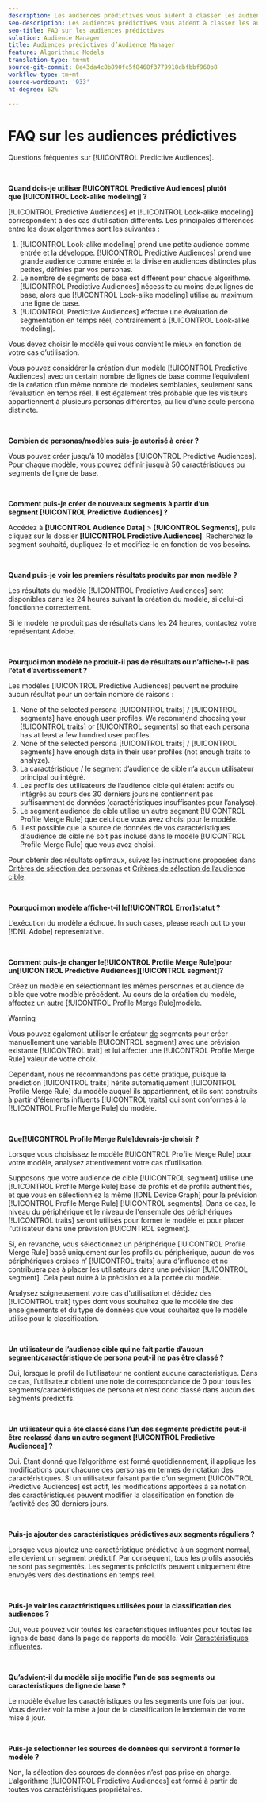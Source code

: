 ```yaml
---
description: Les audiences prédictives vous aident à classer les audiences inconnues en personas distinctes en temps réel à l’aide de la science des données.
seo-description: Les audiences prédictives vous aident à classer les audiences inconnues en personas distinctes en temps réel à l’aide de la science des données.
seo-title: FAQ sur les audiences prédictives
solution: Audience Manager
title: Audiences prédictives d’Audience Manager
feature: Algorithmic Models
translation-type: tm+mt
source-git-commit: 8e43da4c8b890fc5f8468f3779918dbfbbf960b8
workflow-type: tm+mt
source-wordcount: '933'
ht-degree: 62%

---
```



# FAQ sur les audiences prédictives

Questions fréquentes sur [!UICONTROL Predictive Audiences].

 

**Quand dois-je utiliser [!UICONTROL Predictive Audiences] plutôt que [!UICONTROL Look-alike modeling] ?**

[!UICONTROL Predictive Audiences] et [!UICONTROL Look-alike modeling] correspondent à des cas d’utilisation différents. Les principales différences entre les deux algorithmes sont les suivantes :

1. [!UICONTROL Look-alike modeling] prend une petite audience comme entrée et la développe. [!UICONTROL Predictive Audiences] prend une grande audience comme entrée et la divise en audiences distinctes plus petites, définies par vos personas.
1. Le nombre de segments de base est différent pour chaque algorithme. [!UICONTROL Predictive Audiences] nécessite au moins deux lignes de base, alors que [!UICONTROL Look-alike modeling] utilise au maximum une ligne de base.
1. [!UICONTROL Predictive Audiences] effectue une évaluation de segmentation en temps réel, contrairement à [!UICONTROL Look-alike modeling].

Vous devez choisir le modèle qui vous convient le mieux en fonction de votre cas d’utilisation.

Vous pouvez considérer la création d’un modèle [!UICONTROL Predictive Audiences] avec un certain nombre de lignes de base comme l’équivalent de la création d’un même nombre de modèles semblables, seulement sans l’évaluation en temps réel. Il est également très probable que les visiteurs appartiennent à plusieurs personas différentes, au lieu d’une seule persona distincte.

 

**Combien de personas/modèles suis-je autorisé à créer ?**

Vous pouvez créer jusqu’à 10 modèles [!UICONTROL Predictive Audiences]. Pour chaque modèle, vous pouvez définir jusqu’à 50 caractéristiques ou segments de ligne de base.

 

**Comment puis-je créer de nouveaux segments à partir d’un segment [!UICONTROL Predictive Audiences] ?**

Accédez à **[!UICONTROL Audience Data]** > **[!UICONTROL Segments]**, puis cliquez sur le dossier **[!UICONTROL Predictive Audiences]**. Recherchez le segment souhaité, dupliquez-le et modifiez-le en fonction de vos besoins.

 

**Quand puis-je voir les premiers résultats produits par mon modèle ?**

Les résultats du modèle [!UICONTROL Predictive Audiences] sont disponibles dans les 24 heures suivant la création du modèle, si celui-ci fonctionne correctement.

Si le modèle ne produit pas de résultats dans les 24 heures, contactez votre représentant Adobe.

 

**Pourquoi mon modèle ne produit-il pas de résultats ou n’affiche-t-il pas l’état d’avertissement ?**

Les modèles [!UICONTROL Predictive Audiences] peuvent ne produire aucun résultat pour un certain nombre de raisons :

1. None of the selected persona [!UICONTROL traits] / [!UICONTROL segments] have enough user profiles. We recommend choosing your [!UICONTROL traits] or [!UICONTROL segments] so that each persona has at least a few hundred user profiles.
1. None of the selected persona [!UICONTROL traits] / [!UICONTROL segments] have enough data in their user profiles (not enough traits to analyze).
1. La caractéristique / le segment d’audience de cible n’a aucun utilisateur principal ou intégré.
1. Les profils des utilisateurs de l’audience cible qui étaient actifs ou intégrés au cours des 30 derniers jours ne contiennent pas suffisamment de données (caractéristiques insuffisantes pour l’analyse).
1. Le segment audience de cible utilise un autre segment [!UICONTROL Profile Merge Rule] que celui que vous avez choisi pour le modèle.
1. Il est possible que la source de données de vos caractéristiques d&#39;audience de cible ne soit pas incluse dans le modèle [!UICONTROL Profile Merge Rule] que vous avez choisi.

Pour obtenir des résultats optimaux, suivez les instructions proposées dans [Critères de sélection des personas](../features/algorithmic-models/predictive-audiences.md#selection-personas) et [Critères de sélection de l’audience cible](../features/algorithmic-models/predictive-audiences.md#selection-audience).

 

**Pourquoi mon modèle affiche-t-il le[!UICONTROL Error]statut ?**

L’exécution du modèle a échoué. In such cases, please reach out to your [!DNL Adobe] representative.

 

**Comment puis-je changer le[!UICONTROL Profile Merge Rule]pour un[!UICONTROL Predictive Audiences][!UICONTROL segment]?**

Créez un modèle en sélectionnant les mêmes personnes et audience de cible que votre modèle précédent. Au cours de la création du modèle, affectez un autre [!UICONTROL Profile Merge Rule]modèle.

>[!WARNING]
> Vous pouvez également utiliser le créateur [de](../features/segments/segment-builder.md) segments pour créer manuellement une variable [!UICONTROL segment] avec une prévision existante [!UICONTROL trait] et lui affecter une [!UICONTROL Profile Merge Rule] valeur de votre choix.
> 
> Cependant, nous ne recommandons pas cette pratique, puisque la prédiction [!UICONTROL traits] hérite automatiquement [!UICONTROL Profile Merge Rule] du modèle auquel ils appartiennent, et ils sont construits à partir d&#39;éléments influents [!UICONTROL traits] qui sont conformes à la [!UICONTROL Profile Merge Rule] du modèle.

 

**Que[!UICONTROL Profile Merge Rule]devrais-je choisir ?**

Lorsque vous choisissez le modèle [!UICONTROL Profile Merge Rule] pour votre modèle, analysez attentivement votre cas d’utilisation.

Supposons que votre audience de cible [!UICONTROL segment] utilise une [!UICONTROL Profile Merge Rule] base de profils et de profils authentifiés, et que vous en sélectionniez la même [!DNL Device Graph] pour la prévision [!UICONTROL Profile Merge Rule] [!UICONTROL segments]. Dans ce cas, le niveau du périphérique et le niveau de l&#39;ensemble des périphériques [!UICONTROL traits] seront utilisés pour former le modèle et pour placer l&#39;utilisateur dans une prévision [!UICONTROL segment].

Si, en revanche, vous sélectionnez un périphérique [!UICONTROL Profile Merge Rule] basé uniquement sur les profils du périphérique, aucun de vos périphériques croisés n’ [!UICONTROL traits] aura d’influence et ne contribuera pas à placer les utilisateurs dans une prévision [!UICONTROL segment]. Cela peut nuire à la précision et à la portée du modèle.

Analysez soigneusement votre cas d&#39;utilisation et décidez des [!UICONTROL trait] types dont vous souhaitez que le modèle tire des enseignements et du type de données que vous souhaitez que le modèle utilise pour la classification.

 

**Un utilisateur de l’audience cible qui ne fait partie d’aucun segment/caractéristique de persona peut-il ne pas être classé ?**

Oui, lorsque le profil de l’utilisateur ne contient aucune caractéristique. Dans ce cas, l’utilisateur obtient une note de correspondance de 0 pour tous les segments/caractéristiques de persona et n’est donc classé dans aucun des segments prédictifs.

 

**Un utilisateur qui a été classé dans l’un des segments prédictifs peut-il être reclassé dans un autre segment [!UICONTROL Predictive Audiences] ?**

Oui. Étant donné que l’algorithme est formé quotidiennement, il applique les modifications pour chacune des personas en termes de notation des caractéristiques. Si un utilisateur faisant partie d’un segment [!UICONTROL Predictive Audiences] est actif, les modifications apportées à sa notation des caractéristiques peuvent modifier la classification en fonction de l’activité des 30 derniers jours.

 

**Puis-je ajouter des caractéristiques prédictives aux segments réguliers ?**

Lorsque vous ajoutez une caractéristique prédictive à un segment normal, elle devient un segment prédictif. Par conséquent, tous les profils associés ne sont pas segmentés. Les segments prédictifs peuvent uniquement être envoyés vers des destinations en temps réel.

 

**Puis-je voir les caractéristiques utilisées pour la classification des audiences ?**

Oui, vous pouvez voir toutes les caractéristiques influentes pour toutes les lignes de base dans la page de rapports de modèle. Voir [Caractéristiques influentes](../features/algorithmic-models/predictive-audiences-reporting.md#influential-traits).

 

**Qu’advient-il du modèle si je modifie l’un de ses segments ou caractéristiques de ligne de base ?**

Le modèle évalue les caractéristiques ou les segments une fois par jour. Vous devriez voir la mise à jour de la classification le lendemain de votre mise à jour.

 

**Puis-je sélectionner les sources de données qui serviront à former le modèle ?**

Non, la sélection des sources de données n’est pas prise en charge. L’algorithme [!UICONTROL Predictive Audiences] est formé à partir de toutes vos caractéristiques propriétaires.